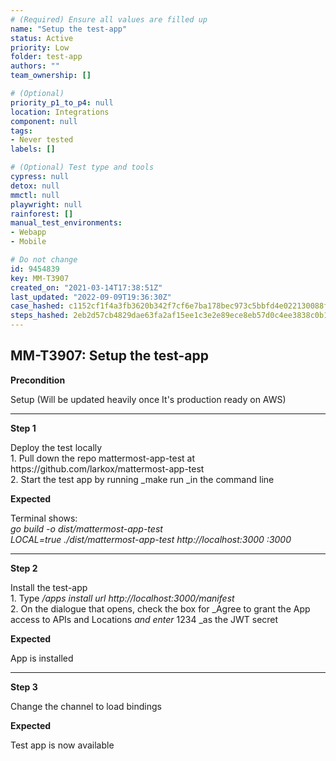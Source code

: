 ```yaml
---
# (Required) Ensure all values are filled up
name: "Setup the test-app"
status: Active
priority: Low
folder: test-app
authors: ""
team_ownership: []

# (Optional)
priority_p1_to_p4: null
location: Integrations
component: null
tags: 
- Never tested
labels: []

# (Optional) Test type and tools
cypress: null
detox: null
mmctl: null
playwright: null
rainforest: []
manual_test_environments: 
- Webapp
- Mobile

# Do not change
id: 9454839
key: MM-T3907
created_on: "2021-03-14T17:38:51Z"
last_updated: "2022-09-09T19:36:30Z"
case_hashed: c1152cf1f4a3fb3620b342f7cf6e7ba178bec973c5bbfd4e022130088f5def100424260d1ed136483187fee2692f3f2d
steps_hashed: 2eb2d57cb4829dae63fa2af15ee1c3e2e89ece8eb57d0c4ee3838c0b11245fbd34587a20fd575dea0d9b3724941db589
---
```


<!-- (Auto-generated) Based on frontmatter's "key" and "name" -->

## MM-T3907: Setup the test-app

**Precondition**

Setup (Will be updated heavily once It's production ready on AWS)

---

**Step 1**

Deploy the test locally\
1\. Pull down the repo mattermost-app-test at https\://github.com/larkox/mattermost-app-test\
2\. Start the test app by running \_make run \_in the command line

**Expected**

Terminal shows:\
_go build -o dist/mattermost-app-test\
LOCAL=true ./dist/mattermost-app-test http\://localhost:3000 :3000_

---

**Step 2**

Install the test-app\
1\. Type _/apps install url http\://localhost:3000/manifest_\
2\. On the dialogue that opens, check the box for \_Agree to grant the App access to APIs and Locations _and enter_ 1234 \_as the JWT secret

**Expected**

App is installed

---

**Step 3**

Change the channel to load bindings

**Expected**

Test app is now available
